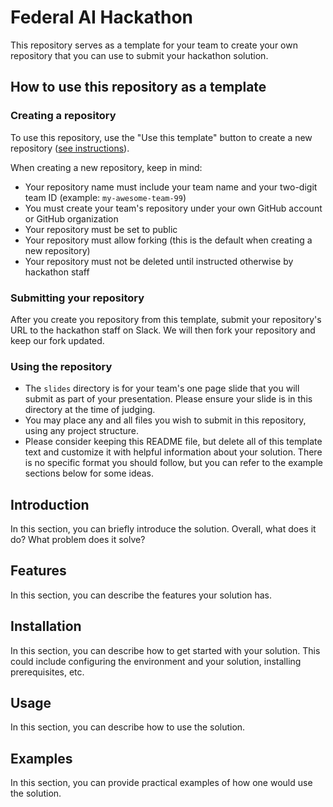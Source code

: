 # Federal AI Hackathon

This repository serves as a template for your team to create your own repository that you can use to submit your hackathon solution.

## How to use this repository as a template

### Creating a repository

To use this repository, use the "Use this template" button to create a new repository ([see instructions](https://docs.github.com/en/repositories/creating-and-managing-repositories/creating-a-repository-from-a-template)).

When creating a new repository, keep in mind:

* Your repository name must include your team name and your two-digit team ID (example: `my-awesome-team-99`)
* You must create your team's repository under your own GitHub account or GitHub organization
* Your repository must be set to public
* Your repository must allow forking (this is the default when creating a new repository)
* Your repository must not be deleted until instructed otherwise by hackathon staff

### Submitting your repository

After you create you repository from this template, submit your repository's URL to the hackathon staff on Slack. We will then fork your repository and keep our fork updated.

### Using the repository

* The `slides` directory is for your team's one page slide that you will submit as part of your presentation. Please ensure your slide is in this directory at the time of judging.
* You may place any and all files you wish to submit in this repository, using any project structure.
* Please consider keeping this README file, but delete all of this template text and customize it with helpful information about your solution. There is no specific format you should follow, but you can refer to the example sections below for some ideas.

## Introduction

In this section, you can briefly introduce the solution. Overall, what does it do? What problem does it solve?

## Features

In this section, you can describe the features your solution has.

## Installation

In this section, you can describe how to get started with your solution. This could include configuring the environment and your solution, installing prerequisites, etc.

## Usage

In this section, you can describe how to use the solution.

## Examples

In this section, you can provide practical examples of how one would use the solution.
